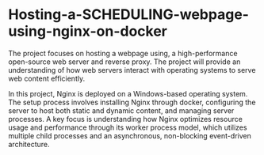 # Hosting-a-SCHEDULING-webpage-using-nginx-on-docker
The project focuses on hosting a webpage using, a high-performance open-source web server and reverse proxy. The project will provide an understanding of how web servers interact with operating systems to serve web content efficiently.


In this project, Nginx is deployed on a Windows-based operating system. The setup process involves installing Nginx through docker, configuring the server to host both static and dynamic content, and managing server processes. A key focus is understanding how Nginx optimizes resource usage and performance through its worker process model, which utilizes multiple child processes and an asynchronous, non-blocking event-driven architecture.

